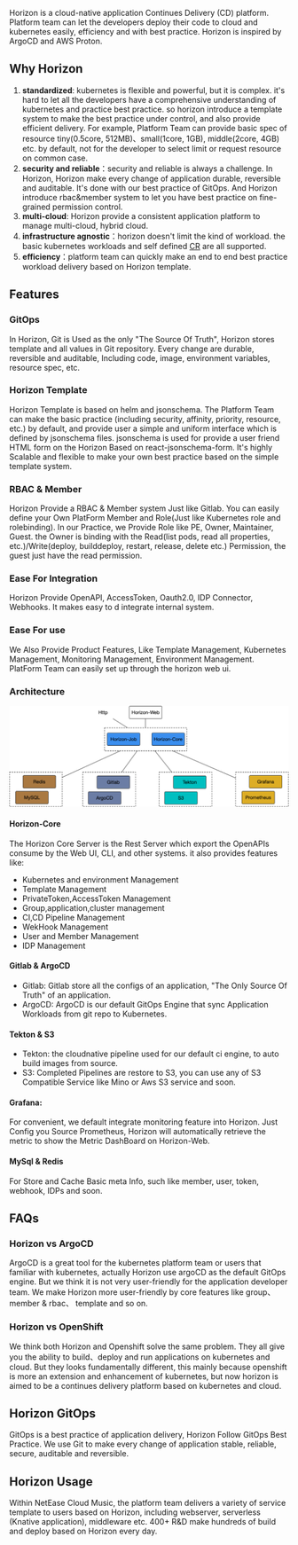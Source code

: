 Horizon is a cloud-native application Continues Delivery (CD) platform. Platform team can let the developers  deploy their code to cloud
and kubernetes easily, efficiency and with best practice. Horizon is inspired by ArgoCD and AWS Proton.

## Why Horizon

1. **standardized**:  kubernetes is flexible and powerful, but it is complex. it's hard to let all the developers have a comprehensive understanding of kubernetes and practice best practice. so horizon introduce  a template system to make the best practice under control, and also provide efficient delivery. For example, Platform Team can  provide basic spec of resource tiny(0.5core, 512MB)、small(1core, 1GB), middle(2core, 4GB) etc. by default, not for the developer to select limit or request resource on common case.
2. **security and reliable**：security and reliable is always a challenge. In Horizon, Horizon  make every change of application durable, reversible and auditable. It's done with our best practice of GitOps. And  Horizon introduce rbac&member system  to let you  have best practice on fine-grained  permission control.
3. **multi-cloud**: Horizon provide a consistent application platform to manage multi-cloud, hybrid cloud.
4. **infrastructure agnostic**：horizon doesn't limit the kind of workload. the basic kubernetes workloads and self defined [CR](https://kubernetes.io/docs/concepts/extend-kubernetes/api-extension/custom-resources/) are all supported.
5. **efficiency**：platform team can  quickly make an  end to end  best practice workload delivery  based on Horizon template.

## Features

### GitOps
In Horizon, Git is Used as the only "The Source Of Truth", Horizon stores template  and all values in Git repository. 
Every change  are durable, reversible and auditable, Including code, image, environment variables, resource spec, etc.

### Horizon Template
Horizon Template is based on helm and jsonschema.  The Platform Team can make the basic practice (including security, affinity, priority, resource, etc.) 
by default, and provide user a simple and uniform interface which is defined by jsonschema files. jsonschema is used for provide a user friend HTML form
on the Horizon Based on react-jsonschema-form.  It's highly  Scalable and flexible to make your own best practice based on the simple template system.  

### RBAC & Member
Horizon Provide a  RBAC & Member system  Just like Gitlab. You can easily define your Own PlatForm Member and Role(Just like Kubernetes role and rolebinding).
In our Practice, we Provide Role like PE, Owner, Maintainer, Guest. the  Owner is binding with the Read(list pods, read all properties, etc.)/Write(deploy, builddeploy, restart, release, delete etc.) Permission, the guest just have the read permission.  

### Ease For Integration
Horizon Provide OpenAPI, AccessToken, Oauth2.0, IDP Connector, Webhooks. It makes easy to d integrate internal system.  

### Ease For use
We Also Provide Product Features, Like Template Management, Kubernetes Management, Monitoring Management, Environment Management. 
PlatForm Team can easily set up  through the horizon web ui.

### Architecture
![arch](horizon-opensource-arch.jpg)
  
#### Horizon-Core
The Horizon Core Server is the Rest Server which export the OpenAPIs consume by the Web UI, CLI, and other systems. it also provides features like:
* Kubernetes and environment Management
* Template Management
* PrivateToken,AccessToken Management
* Group,application,cluster management
* CI,CD Pipeline Management
* WekHook Management
* User and Member Management
* IDP Management


#### Gitlab & ArgoCD

* Gitlab: Gitlab store all the configs of an application, "The Only Source Of Truth" of an application.
* ArgoCD:  ArgoCD is our default  GitOps Engine that sync  Application Workloads from  git repo to Kubernetes.

#### Tekton & S3
* Tekton: the cloudnative pipeline used for our default ci engine, to auto build images from source.
* S3: Completed Pipelines are restore to S3, you can use any of S3 Compatible Service like Mino or Aws S3 service  and soon. 

#### Grafana:
For convenient, we default integrate monitoring feature into Horizon. Just Config you Source Prometheus, Horizon will automatically 
retrieve the metric to show the Metric DashBoard on Horizon-Web.

#### MySql & Redis
For Store and Cache Basic meta Info, such like  member, user, token, webhook, IDPs and soon.

## FAQs

### Horizon vs ArgoCD
ArgoCD is a great tool  for the kubernetes platform team or users that familiar with kubernetes, actually  Horizon use argoCD as the default GitOps engine. But we think it is not very user-friendly for the application developer team. We make Horizon more user-friendly  by  core features like group、member & rbac、 template and so on.

### Horizon vs OpenShift
We think both Horizon and  Openshift  solve the same problem. They all give you the ability to build、deploy and run applications on kubernetes and cloud.  But they looks  fundamentally  different, this mainly because openshift is more an extension and enhancement of kubernetes, but now horizon is aimed to be a  continues  delivery platform based on kubernetes and cloud.

## Horizon GitOps
GitOps is a best practice of application delivery,  Horizon Follow GitOps Best Practice. We use Git to make  every change of application stable, reliable, secure, auditable and reversible.

## Horizon Usage
Within NetEase Cloud Music, the platform team delivers a variety of service template to users based on Horizon, including webserver,  serverless (Knative application), middleware etc. 400+  R&D make hundreds of build and deploy based on Horizon every day.

